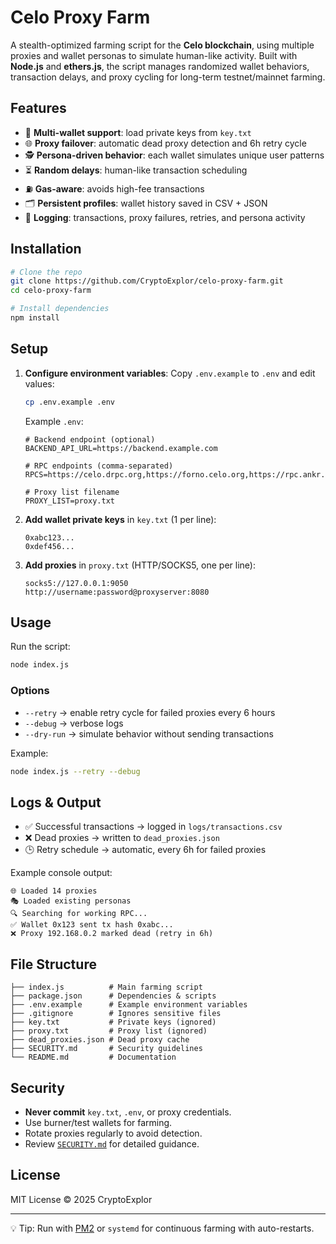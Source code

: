 # Celo Proxy Farm

A stealth-optimized farming script for the **Celo blockchain**, using multiple proxies and wallet personas to simulate human-like activity. Built with **Node.js** and **ethers.js**, the script manages randomized wallet behaviors, transaction delays, and proxy cycling for long-term testnet/mainnet farming.

## Features

* 🔑 **Multi-wallet support**: load private keys from `key.txt`
* 🌐 **Proxy failover**: automatic dead proxy detection and 6h retry cycle
* 🕵️ **Persona-driven behavior**: each wallet simulates unique user patterns
* ⏳ **Random delays**: human-like transaction scheduling
* ⛽ **Gas-aware**: avoids high-fee transactions
* 🗂 **Persistent profiles**: wallet history saved in CSV + JSON
* 📜 **Logging**: transactions, proxy failures, retries, and persona activity

## Installation

```bash
# Clone the repo
git clone https://github.com/CryptoExplor/celo-proxy-farm.git
cd celo-proxy-farm

# Install dependencies
npm install
```

## Setup

1. **Configure environment variables**:
   Copy `.env.example` to `.env` and edit values:

   ```bash
   cp .env.example .env
   ```

   Example `.env`:

   ```env
   # Backend endpoint (optional)
   BACKEND_API_URL=https://backend.example.com

   # RPC endpoints (comma-separated)
   RPCS=https://celo.drpc.org,https://forno.celo.org,https://rpc.ankr.com/celo

   # Proxy list filename
   PROXY_LIST=proxy.txt
   ```

2. **Add wallet private keys** in `key.txt` (1 per line):

   ```
   0xabc123...
   0xdef456...
   ```

3. **Add proxies** in `proxy.txt` (HTTP/SOCKS5, one per line):

   ```
   socks5://127.0.0.1:9050
   http://username:password@proxyserver:8080
   ```

## Usage

Run the script:

```bash
node index.js
```

### Options

* `--retry` → enable retry cycle for failed proxies every 6 hours
* `--debug` → verbose logs
* `--dry-run` → simulate behavior without sending transactions

Example:

```bash
node index.js --retry --debug
```

## Logs & Output

* ✅ Successful transactions → logged in `logs/transactions.csv`
* ❌ Dead proxies → written to `dead_proxies.json`
* 🕒 Retry schedule → automatic, every 6h for failed proxies

Example console output:

```
🌐 Loaded 14 proxies
🎭 Loaded existing personas
🔍 Searching for working RPC...
✅ Wallet 0x123 sent tx hash 0xabc...
❌ Proxy 192.168.0.2 marked dead (retry in 6h)
```

## File Structure

```
├── index.js          # Main farming script
├── package.json      # Dependencies & scripts
├── .env.example      # Example environment variables
├── .gitignore        # Ignores sensitive files
├── key.txt           # Private keys (ignored)
├── proxy.txt         # Proxy list (ignored)
├── dead_proxies.json # Dead proxy cache
├── SECURITY.md       # Security guidelines
└── README.md         # Documentation
```

## Security

* **Never commit** `key.txt`, `.env`, or proxy credentials.
* Use burner/test wallets for farming.
* Rotate proxies regularly to avoid detection.
* Review [`SECURITY.md`](SECURITY.md) for detailed guidance.

## License

MIT License © 2025 CryptoExplor

---

💡 Tip: Run with [PM2](https://pm2.keymetrics.io/) or `systemd` for continuous farming with auto-restarts.
